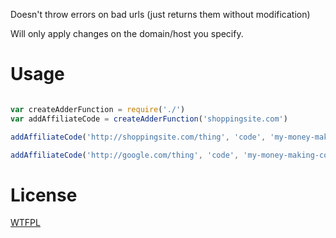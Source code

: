 
Doesn't throw errors on bad urls (just returns them without modification)

Will only apply changes on the domain/host you specify.

# Usage

```js

var createAdderFunction = require('./')
var addAffiliateCode = createAdderFunction('shoppingsite.com')

addAffiliateCode('http://shoppingsite.com/thing', 'code', 'my-money-making-code') // => 'http://shoppingsite.com/thing?code=my-money-making-code'

addAffiliateCode('http://google.com/thing', 'code', 'my-money-making-code') // => 'http://google.com/thing'
```

# License

[WTFPL](http://wtfpl2.com/)
